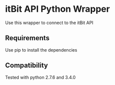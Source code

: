 # itBit API Python Wrapper

Use this wrapper to connect to the itBit API

## Requirements

Use pip to install the dependencies

## Compatibility

Tested with python 2.7.6 and 3.4.0

